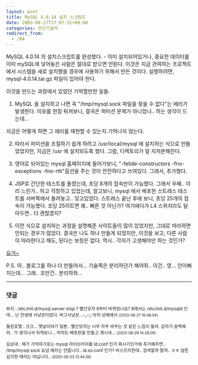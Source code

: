 ```yaml
---
layout: post
title: MySQL 4.0.14 설치 스크립트
date: 2003-08-27T17:07:31+09:00
categories: 전산기술자
redirect_from:
  - /84
---
```


MySQL 4.0.14 의 설치스크립트를 완성했다. - 이미 설치되어있거나, 중요한 데이터를 이미 mySQL에 넣어놓은 사람은 절대로 받으면 안된다. 이것은 지금 관여하는 프로젝트에서 시스템을 새로 설치했을 경우에 사용하기 위해서 만든 것이다. 실행하려면, mysql-4.0.14.tar.gz 파일이 있어야 한다.

이것을 만드는 과정에서 있었던 기억할만한 일들.

1. MySQL 을 설치하고 나면 꼭 "/tmp/mysql.sock 파일을 찾을 수 없다"는 에러가 발생한다. 이유를 한참 뒤져보니, 결국은 퍼미션 문제가 아니었나.. 하는 생각이 드는데...

지금은 어떻게 하면 그 에러를 재현할 수 있는지 기억나지 않는다.

2. 따라서 퍼미션을 조절하기 쉽게 하려고 /usr/local/mysql 에 설치하는 식으로 만들었었지만, 지금은 /usr 에 설치되도록 했다. 그럼, 디렉토리가 덜 지저분해진다.

3. 영어로 되어있는 mysql 홈페이지에 들어가보니, "-felide-constructors -fno-exceptions -fno-rtti"옵션을 주는 것이 안전하다고 쓰여있다. 그래서, 추가했다.

4. JSP로 간단한 테스트를 돌렸는데, 초당 8개의 접속만이 가능했다. 그래서 우째.. 이리 느린가.. 하고 걱정하고 있었는데, 알고보니, mysql 에서 배포한 스트레스 테스트를 서버쪽에서 돌려놓고.. 잊고있었다. 스트레스 끝난 후에 보니, 초당 25개의 접속이 가능했다. 초당 25히트면 꽤.. 빠른 것 아닌가? 여기에다가 L4 스위치라도 달아두면.. 더 괜찮겠지?

5. 이런 식으로 설치하는 과정을 설명해준 사이트들이 많이 있었지만, 그대로 따라하면 안되는 경우가 많았다. 결국은 나도 하나 만들게 되었지만, 이것을 보고, 다른 사람이 따라한다고 해도, 된다는 보장은 없다. 역시.. 각자가 고생해야만 하는 것인가?

<a href="http://jinto.pe.kr/logs/archives/compile_mysql">요거~</a>

P.S. 아.. 블로그를 하나 더 만들어서... 기술쪽은 분리하던가 해야쥐.. 이건.. 영... 안이뻐 지는데... 그래.. 조만간.. 분리하좌...

* * *

### 댓글



<!--- cmt:184 --->
<!--- mail: --->
<!--- parent:0 --->

<small class=comment>와리 : /etc/init.d/mysql.server stop ? 빨간모자 9부터 바뀌었나요?  8에서는 /etc/init.d/mysqld 인데...  난 전생에 사냥꾼이었다.  버그사냥꾼...-_-;;  아직 상해에서 <small>(2003-08-27 16:48:04)</small></small>


<!--- cmt:185 --->
<!--- mail: --->
<!--- parent:0 --->

<small class=comment>돌핀호텔 : 크크... 옛날이야기 일뿐..  빨간모자는 너무 자주 바꾸는 것 같은 느낌이 들어.  갑자기  슬랙웨어.. 가 생각나서 뒤져보니... 아직도 배포판을 만들고 계시네... <small>(2003-08-28 14:28:09)</small></small>


<!--- cmt:186 --->
<!--- mail: --->
<!--- parent:0 --->

<small class=comment>김승대 : 제가 기억하기로는 mysql 라이브러리를 ld.conf 인가 뭐시기인가에 추가해주면.. /tmp/mysql.sock 요넘 에러는 안뜹니다.. ld.so.conf 인가? 비스므리한데.. 검색할까 말까.. ㅎㅎ 암튼 심각한 에러는 아닙니다.. <small>(2003-09-03 13:44:36)</small></small>

